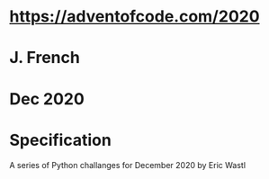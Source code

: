 # https://adventofcode.com/2020
# J. French
# Dec 2020

# Specification
A series of Python challanges for December 2020 by Eric Wastl

